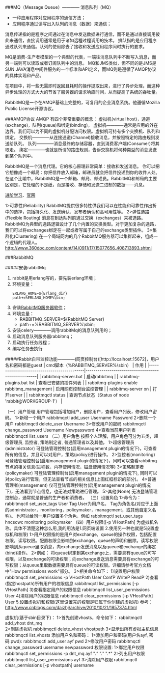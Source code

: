 ###MQ（Message Queue）———— 消息队列（MQ）
- 一种应用程序对应用程序的通信方法；
- 应用程序通过读写出入队列的消息（数据）来通信；

消息传递指的是程序之间通过在消息中发送数据进行通信，而不是通过直接调用彼此来通信，直接调用通常是用于诸如远程过程调用的技术。
排队指的是应用程序通过队列来通信。队列的使用除去了接收和发送应用程序同时执行的要求。

MQ是消费-生产者模型的一个典型的代表，一端往消息队列中不断写入消息，而另一端则可以读取或者订阅队列中的消息。
MQ和JMS类似，但不同的是JMS是SUN JAVA消息中间件服务的一个标准和API定义，而MQ则是遵循了AMQP协议的具体实现和产品。

在项目中，将一些无需即时返回且耗时的操作提取出来，进行了异步处理，而这种异步处理的方式大大的节省了服务器的请求响应时间，从而提高了系统的吞吐量。

RabbitMQ是一个在AMQP基础上完整的，可复用的企业消息系统。他遵循Mozilla Public License开源协议。

###AMQP协议
AMQP 有四个非常重要的概念：
虚拟机(virtual host)，通道(exchange)，队列(queue)和绑定(binding)。
虚拟机————通常是应用的外在边界，我们可以为不同的虚拟机分配访问权限。虚拟机可持有多个交换机、队列和绑定。
交换机————从连接通道(Channel)接收消息，并按照特定的路由规则发送给队列。
队列————消息最终的存储容器，直到消费客户端(Consumer)将其取走。
绑定————也就是所谓的路由规则，告诉交换机将何种类型的消息发送到某个队列中。

RabbitMQ是一个消息代理。它的核心原理非常简单：接收和发送消息。
你可以把它想像成一个邮局：你把信件放入邮箱，邮递员就会把信件投递到你的收件人处。在这个比喻中，RabbitMQ是一个邮箱、邮局、邮递员。RabbitMQ和邮局的主要区别是，它处理的不是纸，而是接收、存储和发送二进制的数据——消息。

[进阶学习](https://www.rabbitmq.com/tutorials/amqp-concepts.html)、[官网](http://www.rabbitmq.com/features.html)

1>可靠性(Reliability)
    RabbitMQ提供很多特性供我们可以在性能和可靠性作出折中的选择，包括持久化、发送确认、发布者确认和高可用性等。
2>弹性选路(Flexible Routing)
    消息在到达队列前通过交换（exchanges）来被选路。RabbitMQ为典型的选路逻辑设计了几个内置的交换类型。对于更加复杂的选路，我们可以将exchanges绑定在一起或者写属于自己的exchange类型插件。
3>集群化(Clustering)
    在一个局域网内的几个RabbitMQ服务器可以集群起来，组成一个逻辑的代理人。
    http://www.360doc.com/content/14/0911/17/15077656_408713893.shtml

###RabbitMQ

#####安装rabbitMq
1. rabbit是用erlang写的，要先装erlang环境；
2. 环境变量：
    ```
    ERLANG_HOME=${Erlang_dir}
    path+=%ERLANG_HOME%\bin;
    ```
3. 安装[RabbitMQ服务器软件](http://www.rabbitmq.com/java-client.html)；
4. 环境变量：
    + RABBITMQ_SERVER=${RabbitMQ Server}
    + path+=%RABBITMQ_SERVER%\sbin;
5. 安装celery————调用rabbitMq的消息队列用的；
6. 启动消息队列服务器rabbitmq；
7. 启动执行任务线程；
8. 编写任务去执行

#####Rabbit自带监控功能————(网页控制台)[http://localhost:15672]，用户名和密码都是guest
|      cmd脚本（%RABBITMQ_SERVER%\sbin）      |                         作用                        |
|---------------------------------------------|-----------------------------------------------------|
| rabbitmq-server.bat                         | 启动rabbitmq                                        |
| rabbitmq-plugins.bat list                   | 查看已安装的插件列表                                |
| rabbitmq-plugins enable rabbitmq_management | 启用网页控制台监控管理                              |
| rabbitmq-server on                          | 打开server                                          |
| rabbitmqctl status                          | 查询节点状态（Status of node 'rabbit@WORKGROUP-1'） |

（一）用户管理 
用户管理包括增加用户，删除用户，查看用户列表，修改用户密码。
1>新增一个用户
  rabbitmqctl  add_user  Username  Password 
2>删除一个用户 
  rabbitmqctl  delete_user  Username 
3>修改用户的密码
  rabbitmqctl  change_password  Username  Newpassword 
4>查看当前用户列表
  rabbitmqctl  list_users 
（二）用户角色 
按照个人理解，用户角色可分为五类，超级管理员, 监控者, 策略制定者, 普通管理者以及其他。
1>超级管理员(administrator) 
  可登陆管理控制台(启用management plugin的情况下)，可查看所有的信息，并且可以对用户，策略(policy)进行操作。 
2>监控者(monitoring) 
  可登陆管理控制台(启用management plugin的情况下)，同时可以查看rabbitmq节点的相关信息(进程数，内存使用情况，磁盘使用情况等) 
3>策略制定者(policymaker) 
  可登陆管理控制台(启用management plugin的情况下), 同时可以对policy进行管理。但无法查看节点的相关信息(上图红框标识的部分)。 
4>普通管理者(management) 
  仅可登陆管理控制台(启用management plugin的情况下)，无法看到节点信息，也无法对策略进行管理。
5>其他(None)
  无法登陆管理控制台，通常就是普通的生产者和消费者。 
（三）设置角色
  1>命令为：rabbitmqctl  set_user_tags  User  Tag 
    User为用户名， Tag为角色名(对应于上面的administrator，monitoring，policymaker，management，或其他自定义名称)。
    也可以给同一用户设置多个角色，例如 rabbitmqctl  set_user_tags  hncscwc  monitoring  policymaker 
（四）用户权限([-p  VHostPath] 为虚拟机名称。具体不清楚这种怎么用,我的用法是1.网页端设置 2.使用另一种也就是5设置虚拟机和权限)
  1>用户权限指的是用户对exchange，queue的操作权限，包括配置权限，读写权限。配置权限会影响到exchange，queue的声明和删除。读写权限影响到从queue里取消息，向exchange发送消息以及queue和exchange的绑定(bind)操作。 
  2>例如： 将queue绑定到某exchange上，需要具有queue的可写权限，以及exchange的可读权限；向exchange发送消息需要具有exchange的可写权限；从queue里取数据需要具有queue的可读权限。详细请参考官方文档中"How permissions work"部分。
  3>相关命令如下：
    1)设置用户权限
      rabbitmqctl  set_permissions  -p  VHostPath  User  ConfP  WriteP  ReadP 
    2)查看(指定hostpath)所有用户的权限信息 
      rabbitmqctl  list_permissions  [-p  VHostPath] 
    3)查看指定用户的权限信息 
      rabbitmqctl  list_user_permissions  User 
    4)清除用户的权限信息 
      rabbitmqctl  clear_permissions  [-p VHostPath]  User 
5.设置虚拟机和权限(这里设置完的权限是归属于你创建的虚拟机)
参考：http://www.cnblogs.com/daizhj/archive/2010/10/21/1857374.html


虚拟机(基于sbin目录下)：
  1>首先创建vhosts，命令如下：
    rabbitmqctl add_vhost dnt_mq   
  2>删除虚拟机
    rabbitmqctl delete_vhost vhostpath
  3>显示出所有虚拟主机信息
    rabbitmqctl list_vhosts
添加用户名和密码：
  1>添加用户和密码(用户名ayf, 密码:pwd):
    rabbitmqctl add_user ayf pwd
  2>修改用户密码
    rabbitmqctl change_password username newpassword
权限设置:
  1>绑定用户权限
    rabbitmqctl set_permissions -p dnt_mq ayf ".*" ".*" ".*"
  2>列出用户权限
    rabbitmqctl list_user_permissions ayf
  3>清除用户权限
    rabbitmqctl clear_permissions [-p vhostpath] username

